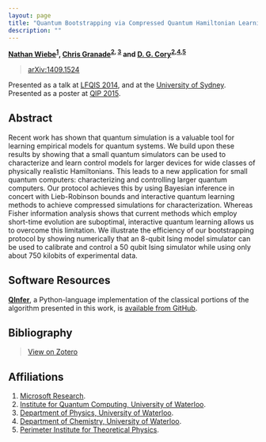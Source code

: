 ```yaml
---
layout: page
title: "Quantum Bootstrapping via Compressed Quantum Hamiltonian Learning"
description: ""
---
```


**[Nathan Wiebe](http://research.microsoft.com/en-us/people/nawiebe/)<sup>[1](#affil1)</sup>, [Chris Granade](/)<sup>[2](#affil2), [3](#affil3)</sup> and [D. G. Cory](http://iqc.uwaterloo.ca/iqc-directory/dcory/)<sup>[2](#affil2),[4](#affil5),[5](#affil6)</sup>**

 > [arXiv:1409.1524](https://scirate.com/arxiv/1409.1524)
 
Presented as a talk at [LFQIS 2014](http://lfqis.net/), and at the [University of Sydney](http://www.cgranade.com/research/talks/usydney-2014/). Presented as a poster at [QIP 2015](http://quantum-lab.org/qip2015/).

## Abstract ##

Recent work has shown that quantum simulation is a valuable tool for learning empirical models for quantum systems. We build upon these results by showing that a small quantum simulators can be used to characterize and learn control models for larger devices for wide classes of physically realistic Hamiltonians. This leads to a new application for small quantum computers: characterizing and controlling larger quantum computers. Our protocol achieves this by using Bayesian inference in concert with Lieb-Robinson bounds and interactive quantum learning methods to achieve compressed simulations for characterization. Whereas Fisher information analysis shows that current methods which employ short-time evolution are suboptimal, interactive quantum learning allows us to overcome this limitation. We illustrate the efficiency of our bootstrapping protocol by showing numerically that an 8-qubit Ising model simulator can be used to calibrate and control a 50 qubit Ising simulator while using only about 750 kilobits of experimental data.

## Software Resources ##

[**QInfer**](https://github.com/csferrie/python-qinfer), a Python-language
implementation of the classical portions of the algorithm presented in this work, is
[available from GitHub](https://github.com/csferrie/python-qinfer).

## Bibliography ##

> [View on Zotero](https://www.zotero.org/cgranade/items/collectionKey/IGRFRW32)

## Affiliations ##

1. <a id="affil1"></a>[Microsoft Research](http://research.microsoft.com/en-us/).
2. <a id="affil2"></a>[Institute for Quantum Computing, University of Waterloo](http://iqc.uwaterloo.ca).
3. <a id="affil3"></a>[Department of Physics, University of Waterloo](https://uwaterloo.ca/physics-astronomy/).
4. <a id="affil4"></a>[Department of Chemistry, University of Waterloo](https://uwaterloo.ca/chemistry/).
5. <a id="affil5"></a>[Perimeter Institute for Theoretical Physics](http://www.perimeterinstitute.ca/).
